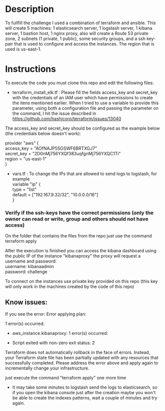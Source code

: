 # Description
To fullfill the challenge I used a combination of terraform and ansible. This will create 5 machines: 1 elasticsearch server, 1 logstash server, 1 kibana server, 1 bastion host, 1 nginx proxy, also will create a Route 53 private zone, 2 subnets (1 private, 1 public), some security groups, and a ssh key-pair that is used to configure and access the instances. The region that is used is us-east-1.

# Instructions
To execute the code you must clone this repo and edit the following files:


- terraform_install_elk.tf : Please fill the fields access_key and secret_key with the credentials of an IAM user which have permissions to create the itens mentioned earlier. When I tried to use a variable to provide this parameter, using both a configuration file and passing the parameter on the command, I hit the issue described in https://github.com/hashicorp/terraform/issues/13040



The access_key and secret_key should be configured as the example below (the credentials below doesn't work):  




provider "aws" {  
  access_key = "AOfNAJP5SGSWF6BRTXGJ7"  
  secret_key = "2D0nMj756YXQf383uqfgnMj756YXQC1Ti"  
  region     = "us-east-1"  
}  

- vars.tf : To change the IPs that are allowed to send logs to logstash, for example  
variable "ip" {  
  type    = "list"  
  default = ["192.167.9.32/32", "10.0.0.0/16"]  
}  

### Verify if the ssh-keys have the correct permissions (only the owner can read or write, group and others should not have access)

On the folder that contains the files from the repo just use the command  
terraform apply  

After the execution is finished you can access the kibana dashboard using the public IP of the instance "kibanaproxy" the proxy will request a username and password:  
username: kibanaadmin  
password: challenge  

To connect on the instances use private key provided on this repo (this key will only work in the machines created by the code of this repo)  

  
## Know issues:
If you see the error:
Error applying plan:

1 error(s) occurred:

* aws_instance.kibanaproxy: 1 error(s) occurred:

* Script exited with non-zero exit status: 2

Terraform does not automatically rollback in the face of errors.
Instead, your Terraform state file has been partially updated with
any resources that successfully completed. Please address the error
above and apply again to incrementally change your infrastructure.

just execute the command  "terraform apply" one more time


- It may take some minutes to logstash send the logs to elasticsearch, so if you open the kibana console just after the creation maybe you won't be able to create the indexes patterns, wait a couple of minutes and try again.  

